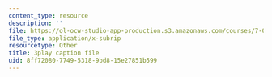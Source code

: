 ```yaml
---
content_type: resource
description: ''
file: https://ol-ocw-studio-app-production.s3.amazonaws.com/courses/7-012-introduction-to-biology-fall-2004/8ff72080774953189bd815e27851b599_pTh8f0mWu1k.vtt
file_type: application/x-subrip
resourcetype: Other
title: 3play caption file
uid: 8ff72080-7749-5318-9bd8-15e27851b599
---
```

